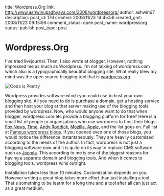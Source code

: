 title: Wordpress.Org
link: http://www.ashwinupadhyaya.com/2008/wordpressorg/
author: ashwin67
description: 
post_id: 176
created: 2008/11/23 14:45:56
created_gmt: 2008/11/23 09:15:56
comment_status: open
post_name: wordpressorg
status: publish
post_type: post

# Wordpress.Org

I've tried livejournal. Then, I also wrote at blogger. However, nothing impressed me as much as Wordpress. I'm not talking of wordpress.com which also is a typographically beautiful blogging site. What really blew my mind was the open source blogging tool that is [wordpress.org](http://wordpress.org/). 

![Code is Poetry](http://s.wordpress.org/style/images/codeispoetry.png)

Wordpress provides software which you could use to host your own blogging site. All you need to do is purchase a domain, get a hosting service and then host your blog at that server making use of the blogging tools provided by wordpress. Now, who would anyone want to do that when blogger, wordpress.com etc provide a blogging platform for free? Here is a small list of people or organizations who use wordpress to host their blogs: [Fox News](http://gretawire.foxnews.com/), [Time](http://www.time.com/), [Andy Roddick](http://www.andyroddick.com/), [Mozilla](http://blog.mozilla.com/), [Apple](http://theappleblog.com/), and the list goes on. Full list at [Famous wordpress blogs](http://codex.wordpress.org/User:Matt/Famous_Blogs). If you opened even one of those blogs, you would notice the difference instantaneously. They are heavily customized according to the needs of the author. In fact, wordpress is not just a blogging software now and it is quite on its way to replace CMS software such as [Joomla](http://www.joomla.org/). This according to me is one of the biggest reasons for having a separate domain and blogging tools. And when it comes to blogging tools, wordpress wins outright.

Installation takes less than 10 minutes. Customization depends on you. However writing a great blog takes more effort than just installing a tool. That's something to be learnt for a long time and a tool after all can just act as a great medium.